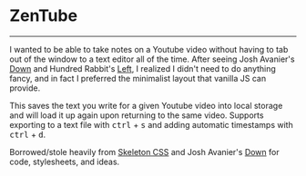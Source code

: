 # ZenTube

---

I wanted to be able to take notes on a Youtube video without having to tab out of the window to a text editor all of the time. After seeing Josh Avanier's [Down](https://down.avanier.now.sh) and Hundred Rabbit's [Left](https://github.com/hundredrabbits/left), I realized I didn't need to do anything fancy, and in fact I preferred the minimalist layout that vanilla JS can provide.

This saves the text you write for a given Youtube video into local storage and will load it up again upon returning to the same video. Supports exporting to a text file with <kbd>ctrl</kbd> + <kbd>s</kbd> and adding automatic timestamps with <kbd>ctrl</kbd> + <kbd>d</kbd>.

Borrowed/stole heavily from [Skeleton CSS](http://getskeleton.com/) and Josh Avanier's [Down](https://down.avanier.now.sh) for code, stylesheets, and ideas.
